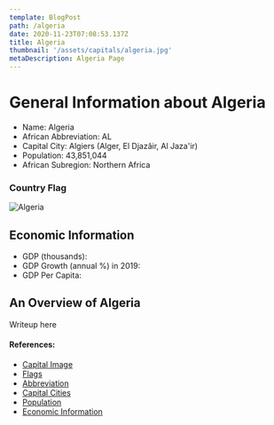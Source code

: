 ```yaml
---
template: BlogPost
path: /algeria
date: 2020-11-23T07:08:53.137Z
title: Algeria
thumbnail: '/assets/capitals/algeria.jpg'
metaDescription: Algeria Page
---
```


# General Information about Algeria

- Name: Algeria
- African Abbreviation: AL
- Capital City: Algiers (Alger, El Djazâir, Al Jaza'ir)
- Population: 43,851,044
- African Subregion: Northern Africa

### Country Flag
![Algeria](https://raw.githubusercontent.com/hjnilsson/country-flags/master/png1000px/dz.png)

## Economic Information
 - GDP (thousands):
 - GDP Growth (annual %) in 2019:
 - GDP Per Capita:

## An Overview of Algeria
Writeup here

#### References:
- [Capital Image](https://cdn.britannica.com/00/77300-050-F7C43044/View-city-Algiers-Algeria.jpg)
- [Flags](https://github.com/hjnilsson/country-flags)
- [Abbreviation](https://planetarynames.wr.usgs.gov/Abbreviations)
- [Capital Cities](https://www.nationsonline.org/oneworld/capitals_africa.htm)
- [Population](https://www.worldometers.info/population/countries-in-africa-by-population/)
- [Economic Information](https://data.worldbank.org/)

